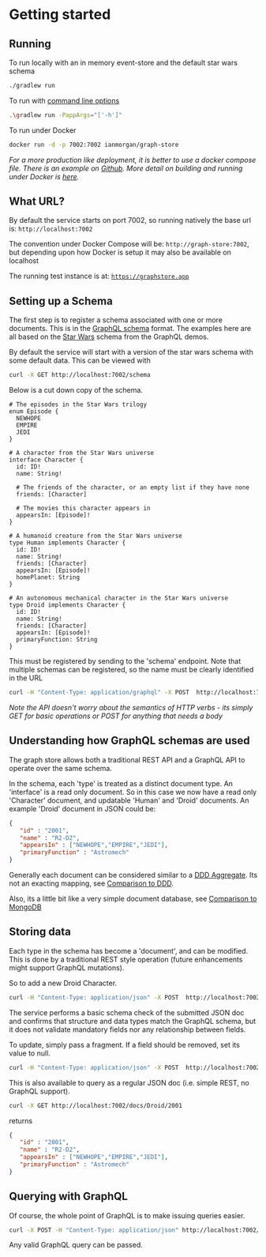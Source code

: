 # Getting started 

## Running 

To run locally with an in memory event-store and the default star wars schema

```bash
./gradlew run
```

To run with [command line options](commandLineOptions)

```bash
.\gradlew run -PappArgs="['-h']"
```


To run under Docker 

```bash
docker run -d -p 7002:7002 ianmorgan/graph-store
```

_For a more production like deployment, it is better to use a docker compose file. There is 
an example on [Github](https://github.com/ianmorgan/docker-stacks/tree/master/doc-store-starwars). 
More detail on building and running under Docker is [here](docker)._

## What URL? 

By default the service starts on port 7002, so running natively the base url is: <code>http://localhost:7002</code> 

The convention under Docker Compose will be: <code>http://graph-store:7002</code>, but depending 
upon how Docker is setup it may also be available on localhost 

The running test instance is at: <code>https://graphstore.app</code>

## Setting up a Schema

The first step is to register a schema associated with one or more documents. This is in the [GraphQL schema](http://graphql.org/learn/schema/)
format. The examples here are all based on the [Star Wars](https://github.com/apollographql/starwars-server/blob/master/data/swapiSchema.js) 
schema from the GraphQL demos.

By default the service will start with a version of the star wars schema with some default data. 
This can be viewed with 

```bash
curl -X GET http://localhost:7002/schema
```

Below is a cut down copy of the schema. 

 
```
# The episodes in the Star Wars trilogy
enum Episode {
  NEWHOPE
  EMPIRE
  JEDI
}

# A character from the Star Wars universe
interface Character {
  id: ID!
  name: String!

  # The friends of the character, or an empty list if they have none
  friends: [Character]

  # The movies this character appears in
  appearsIn: [Episode]!
}

# A humanoid creature from the Star Wars universe
type Human implements Character {
  id: ID!
  name: String!
  friends: [Character]
  appearsIn: [Episode]!
  homePlanet: String
}

# An autonomous mechanical character in the Star Wars universe
type Droid implements Character {
  id: ID!
  name: String!
  friends: [Character]
  appearsIn: [Episode]!
  primaryFunction: String
}
```

This must be registered by sending to the 'schema' endpoint. Note that multiple schemas can be registered, so 
the name must be clearly identified in the URL 

```bash
curl -H "Content-Type: application/graphql" -X POST  http://localhost:7002/schema/starwars -d @starwars.schema
``` 

_Note the API doesn't worry about the semantics of HTTP verbs - its simply GET for basic operations 
or POST for anything that needs a body_

## Understanding how GraphQL schemas are used 

The graph store allows both a traditional REST API and a GraphQL API to operate over the same schema. 

In the schema, each 'type' is treated as a distinct document type. An 'interface' is a read only document. So in this case we now have 
a read only 'Character' document, and updatable 'Human' and 'Droid' documents. An example 'Droid' 
document in JSON could be:


```json
{
   "id" : "2001",
   "name" : "R2-D2",
   "appearsIn" : ["NEWHOPE","EMPIRE","JEDI"],
   "primaryFunction" : "Astromech"
}
```

Generally each document can be considered similar to a [DDD Aggregate](https://martinfowler.com/bliki/DDD_Aggregate.html).
Its not an exacting mapping, see [Comparison to DDD](comparisonToDDD). 

Also, its a little bit like a very simple document database, see [Comparison to MongoDB](comparisonToMongo)

## Storing data 

Each type in the schema has become a 'document', and can be modified. This is done by a traditional REST style operation
(future enhancements might support GraphQL mutations).

So to add a new Droid Character. 

```bash
curl -H "Content-Type: application/json" -X POST  http://localhost:7002/docs/Droid -d '{ "id" : "2001",  "name": "R2-D2","appearsIn": ["NEWHOPE","EMPIRE","JEDI"] }'
```

The service performs a basic schema check of the submitted JSON doc and confirms that structure and 
data types match the GraphQL schema, but it does not validate mandatory fields nor any relationship between 
fields. 

To update, simply pass a fragment. If a field should be removed, set its value to null. 

 
 ```bash
 curl -H "Content-Type: application/json" -X POST  http://localhost:7002/docs/Droid -d '{ "id" : "2001", "primaryFunction" : "Astromech" }'
 ```

This is also available to query as a regular JSON doc (i.e. simple REST, no GraphQL support).

 
```bash
curl -X GET http://localhost:7002/docs/Droid/2001
```

returns 

```json
{
   "id" : "2001",
   "name" : "R2-D2",
   "appearsIn" : ["NEWHOPE","EMPIRE","JEDI"],
   "primaryFunction" : "Astromech"
}
```

## Querying with GraphQL 

Of course, the whole point of GraphQL is to make issuing queries easier. 

```bash
curl -X POST -H "Content-Type: application/json" http://localhost:7002/graphql -d '{droid(id: "2001"){name,primaryFunction,appearsIn,friends{name},starships{name,manufacturer}}}'
``` 

Any valid GraphQL query can be passed. 